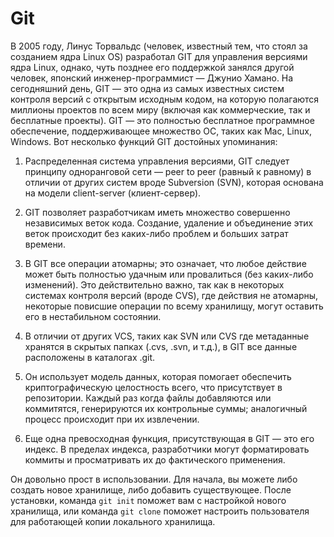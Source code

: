 [//]: # ( Введение в Git )

# Git

В 2005 году, Линус Торвальдс (человек, известный тем, что стоял за созданием ядра Linux OS) разработал GIT для управления версиями ядра Linux, однако, чуть позднее его поддержкой занялся другой человек, японский инженер-программист — Джунио Хамано. На сегодняшний день, GIT — это одна из самых известных систем контроля версий с открытым исходным кодом, на которую полагаются миллионы проектов по всем миру (включая как коммерческие, так и бесплатные проекты). GIT — это полностью бесплатное программное обеспечение, поддерживающее множество ОС, таких как Mac, Linux, Windows. Вот несколько функций GIT достойных упоминания:

1. Распределенная система управления версиями, GIT следует принципу одноранговой сети — peer to peer (равный к равному) в отличии от других систем вроде Subversion (SVN), которая основана на модели client-server (клиент-сервер).

2. GIT позволяет разработчикам иметь множество совершенно независимых веток кода. Создание, удаление и объединение этих веток происходит без каких-либо проблем и больших затрат времени.

3. В GIT все операции атомарны; это означает, что любое действие может быть полностью удачным или провалиться (без каких-либо изменений). Это действительно важно, так как в некоторых системах контроля версий (вроде CVS), где действия не атомарны, некоторые повисшие операции по всему хранилищу, могут оставить его в нестабильном состоянии.

4. В отличии от других VCS, таких как SVN или CVS где метаданные хранятся в скрытых папках (.cvs, .svn, и т.д.), в GIT все данные расположены в каталогах .git.

5. Он использует модель данных, которая помогает обеспечить криптографическую целостность всего, что присутствует в репозитории. Каждый раз когда файлы добавляются или коммитятся, генерируются их контрольные суммы; аналогичный процесс происходит при их извлечении.

6. Еще одна превосходная функция, присутствующая в GIT — это его индекс. В пределах индекса, разработчики могут форматировать коммиты и просматривать их до фактического применения.

Он довольно прост в использовании. Для начала, вы можете либо создать новое хранилище, либо добавить существующее. После установки, команда `git init` поможет вам с настройкой нового хранилища, или команда `git clone` поможет настроить пользователя для работающей копии локального хранилища.
